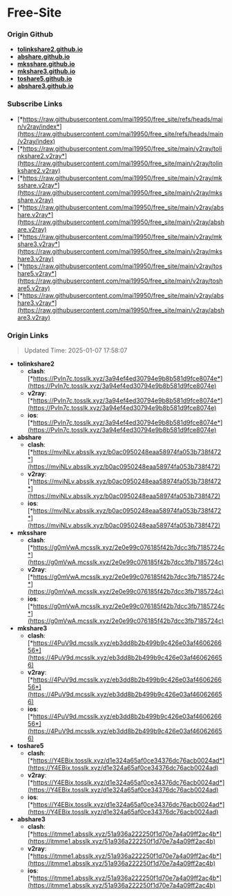 # Free-Site

### Origin Github

- [**tolinkshare2.github.io**](https://github.com/tolinkshare2/tolinkshare2.github.io)
- [**abshare.github.io**](https://github.com/abshare/abshare.github.io)
- [**mksshare.github.io**](https://github.com/mksshare/mksshare.github.io)
- [**mkshare3.github.io**](https://github.com/mkshare3/mkshare3.github.io)
- [**toshare5.github.io**](https://github.com/toshare5/toshare5.github.io)
- [**abshare3.github.io**](https://github.com/abshare3/abshare3.github.io)

### Subscribe Links

- [*https://raw.githubusercontent.com/mai19950/free_site/refs/heads/main/v2ray/index*](https://raw.githubusercontent.com/mai19950/free_site/refs/heads/main/v2ray/index)
- [*https://raw.githubusercontent.com/mai19950/free_site/main/v2ray/tolinkshare2.v2ray*](https://raw.githubusercontent.com/mai19950/free_site/main/v2ray/tolinkshare2.v2ray)
- [*https://raw.githubusercontent.com/mai19950/free_site/main/v2ray/mksshare.v2ray*](https://raw.githubusercontent.com/mai19950/free_site/main/v2ray/mksshare.v2ray)
- [*https://raw.githubusercontent.com/mai19950/free_site/main/v2ray/abshare.v2ray*](https://raw.githubusercontent.com/mai19950/free_site/main/v2ray/abshare.v2ray)
- [*https://raw.githubusercontent.com/mai19950/free_site/main/v2ray/mkshare3.v2ray*](https://raw.githubusercontent.com/mai19950/free_site/main/v2ray/mkshare3.v2ray)
- [*https://raw.githubusercontent.com/mai19950/free_site/main/v2ray/toshare5.v2ray*](https://raw.githubusercontent.com/mai19950/free_site/main/v2ray/toshare5.v2ray)
- [*https://raw.githubusercontent.com/mai19950/free_site/main/v2ray/abshare3.v2ray*](https://raw.githubusercontent.com/mai19950/free_site/main/v2ray/abshare3.v2ray)

### Origin Links

> Updated Time: 2025-01-07 17:58:07

- **tolinkshare2**
  - **clash**: [*https://PvIn7c.tosslk.xyz/3a94ef4ed30794e9b8b581d9fce8074e*](https://PvIn7c.tosslk.xyz/3a94ef4ed30794e9b8b581d9fce8074e)
  - **v2ray**: [*https://PvIn7c.tosslk.xyz/3a94ef4ed30794e9b8b581d9fce8074e*](https://PvIn7c.tosslk.xyz/3a94ef4ed30794e9b8b581d9fce8074e)
  - **ios**: [*https://PvIn7c.tosslk.xyz/3a94ef4ed30794e9b8b581d9fce8074e*](https://PvIn7c.tosslk.xyz/3a94ef4ed30794e9b8b581d9fce8074e)
- **abshare**
  - **clash**: [*https://mviNLv.absslk.xyz/b0ac0950248eaa58974fa053b738f472*](https://mviNLv.absslk.xyz/b0ac0950248eaa58974fa053b738f472)
  - **v2ray**: [*https://mviNLv.absslk.xyz/b0ac0950248eaa58974fa053b738f472*](https://mviNLv.absslk.xyz/b0ac0950248eaa58974fa053b738f472)
  - **ios**: [*https://mviNLv.absslk.xyz/b0ac0950248eaa58974fa053b738f472*](https://mviNLv.absslk.xyz/b0ac0950248eaa58974fa053b738f472)
- **mksshare**
  - **clash**: [*https://g0mVwA.mcsslk.xyz/2e0e99c076185f42b7dcc3fb7185724c*](https://g0mVwA.mcsslk.xyz/2e0e99c076185f42b7dcc3fb7185724c)
  - **v2ray**: [*https://g0mVwA.mcsslk.xyz/2e0e99c076185f42b7dcc3fb7185724c*](https://g0mVwA.mcsslk.xyz/2e0e99c076185f42b7dcc3fb7185724c)
  - **ios**: [*https://g0mVwA.mcsslk.xyz/2e0e99c076185f42b7dcc3fb7185724c*](https://g0mVwA.mcsslk.xyz/2e0e99c076185f42b7dcc3fb7185724c)
- **mkshare3**
  - **clash**: [*https://4PuV9d.mcsslk.xyz/eb3dd8b2b499b9c426e03af460626656*](https://4PuV9d.mcsslk.xyz/eb3dd8b2b499b9c426e03af460626656)
  - **v2ray**: [*https://4PuV9d.mcsslk.xyz/eb3dd8b2b499b9c426e03af460626656*](https://4PuV9d.mcsslk.xyz/eb3dd8b2b499b9c426e03af460626656)
  - **ios**: [*https://4PuV9d.mcsslk.xyz/eb3dd8b2b499b9c426e03af460626656*](https://4PuV9d.mcsslk.xyz/eb3dd8b2b499b9c426e03af460626656)
- **toshare5**
  - **clash**: [*https://Y4EBix.tosslk.xyz/d1e324a65af0ce34376dc76acb0024ad*](https://Y4EBix.tosslk.xyz/d1e324a65af0ce34376dc76acb0024ad)
  - **v2ray**: [*https://Y4EBix.tosslk.xyz/d1e324a65af0ce34376dc76acb0024ad*](https://Y4EBix.tosslk.xyz/d1e324a65af0ce34376dc76acb0024ad)
  - **ios**: [*https://Y4EBix.tosslk.xyz/d1e324a65af0ce34376dc76acb0024ad*](https://Y4EBix.tosslk.xyz/d1e324a65af0ce34376dc76acb0024ad)
- **abshare3**
  - **clash**: [*https://itmme1.absslk.xyz/51a936a222250f1d70e7a4a09ff2ac4b*](https://itmme1.absslk.xyz/51a936a222250f1d70e7a4a09ff2ac4b)
  - **v2ray**: [*https://itmme1.absslk.xyz/51a936a222250f1d70e7a4a09ff2ac4b*](https://itmme1.absslk.xyz/51a936a222250f1d70e7a4a09ff2ac4b)
  - **ios**: [*https://itmme1.absslk.xyz/51a936a222250f1d70e7a4a09ff2ac4b*](https://itmme1.absslk.xyz/51a936a222250f1d70e7a4a09ff2ac4b)
